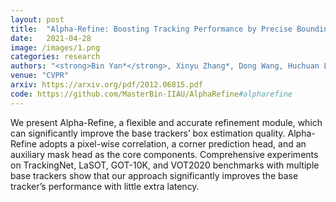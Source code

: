 ```yaml
---
layout: post
title:  "Alpha-Refine: Boosting Tracking Performance by Precise Bounding Box Estimation"
date:   2021-04-28
image: /images/1.png
categories: research
authors: "<strong>Bin Yan*</strong>, Xinyu Zhang*, Dong Wang, Huchuan Lu, Xiaoyun Yang"
venue: "CVPR"
arxiv: https://arxiv.org/pdf/2012.06815.pdf
code: https://github.com/MasterBin-IIAU/AlphaRefine#alpharefine
---
```


We present Alpha-Refine, a flexible and accurate refinement module, which can significantly improve the base trackers’ box estimation quality. Alpha-Refine adopts a pixel-wise correlation, a corner prediction head, and an auxiliary mask head as the core components. Comprehensive experiments on TrackingNet, LaSOT, GOT-10K, and VOT2020 benchmarks with multiple base trackers show that our approach significantly improves the base tracker’s performance with little extra latency. 